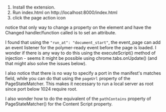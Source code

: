 1. Install the extension.
2. Run index.html on http://localhost:8000/index.html
3. click the page action icon

notice that only way to change a property on the element and have the Changed handler/function called is to set an attribute.

I found that using the `"run_at": "document_start"`, the event_page can add an event listener for the polymer-ready event before the page is loaded.
I wonder if there is any way to do this using the executeScript() method of injection - seems it might be possible using chrome.tabs.onUpdate() (and that might also solve the issues below).

I also notice that there is no way to specify a port in the manifest's matches field, while you can do that using the `pageUrl` property of the PageStateMatcher. This makes it necessary to run a local server as root since port below 1024 require root.

I also wonder how to do the equivalent of the `pathContains` property of PageStateMatcher() for the Content Script property.
